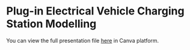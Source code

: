 # Plug-in Electrical Vehicle Charging Station Modelling

You can view the full presentation file [here](https://www.canva.com/design/DAFVQK-sMCk/Ituwlq-44WA6KpQrLJkB1Q/edit?utm_content=DAFVQK-sMCk&utm_campaign=designshare&utm_medium=link2&utm_source=sharebutton)
in Canva platform.
